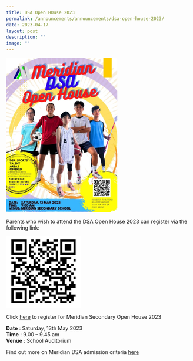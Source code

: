 ```yaml
---
title: DSA Open HOuse 2023
permalink: /announcements/announcements/dsa-open-house-2023/
date: 2023-04-17
layout: post
description: ""
image: ""
---
```

<img src="/images/Announcements/dsa2023eposter.jpg" style="width:60%">

Parents who wish to attend the DSA Open House 2023 can register via the following link:

<img src="/images/Announcements/dsa2023%20qr%20code.jpg" style="width:40%">

Click [here](https://forms.moe.edu.sg/forms/J5knye) to register for Meridian Secondary Open House 2023

**Date** : Saturday, 13th May 2023
<br>**Time** : 9.00 – 9.45 am
<br> **Venue** : School Auditorium

Find out more on Meridian DSA admission criteria [here](/student-information/dsa/)